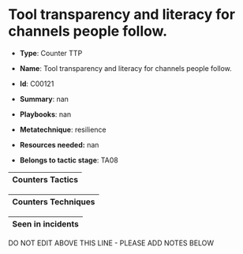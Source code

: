 # Tool transparency and literacy for channels people follow. 

* **Type**: Counter TTP

* **Name**: Tool transparency and literacy for channels people follow. 

* **Id**: C00121

* **Summary**: nan

* **Playbooks**: nan

* **Metatechnique**: resilience

* **Resources needed:** nan

* **Belongs to tactic stage**: TA08


| Counters Tactics |
| ---------------- |



| Counters Techniques |
| ------------------- |



| Seen in incidents |
| ----------------- |

DO NOT EDIT ABOVE THIS LINE - PLEASE ADD NOTES BELOW